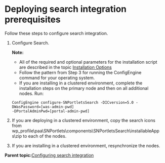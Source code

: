 # Deploying search integration prerequisites

Follow these steps to configure search integration.

1.  Configure Search.

    **Note:**

    -   All of the required and optional parameters for the installation script are described in the topic [Installation Options](r_connections_portlets_install_options.md)
    -   Follow the pattern from Step 3 for running the ConfigEngine command for your operating system.
    -   If you are installing in a clustered environment, complete the installation steps on the primary node and then on all additional nodes.
    Run:

    ```
    ConfigEngine configure-SNPortletsSearch -DICversion=5.0 -DWasPassword=[was-admin-pwd] 
    -DPortalAdminPwd=[portal-admin-pwd]
    ```

2.  If you are deploying in a clustered environment, copy the search icons from wp\_profile\\paa\\SNPortlets\\components\\SNPortletsSearch\\installableApps\\zip to each of the nodes.

3.  If you are installing in a clustered environment, resynchronize the nodes.


**Parent topic:**[Configuring search integration](../connect/connections_portlets_search_overview.md)

